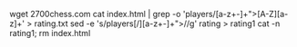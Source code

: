 wget 2700chess.com
cat index.html | grep -o 'players/[a-z\+\-]\+">[A-Z][a-z]\+' > rating.txt
sed -e 's/players[/][a-z\+\-]\+">//g' rating > rating1
cat -n rating1; rm index.html
